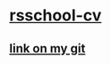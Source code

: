 # [rsschool-cv](https://sneiber89.github.io/rsschool-cv/cv)

## [link on my git](https://sneiber89.github.io/rsschool-cv/)
